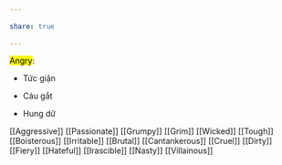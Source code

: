 ---  
share: true  
---  
<mark class="hltr-orange-peel">Angry</mark>:  
- Tức giận  
- Cáu gắt  
- Hung dữ  
[[Aggressive]] [[Passionate]] [[Grumpy]] [[Grim]] [[Wicked]] [[Tough]] [[Boisterous]] [[Irritable]] [[Brutal]] [[Cantankerous]] [[Cruel]] [[Dirty]] [[Fiery]] [[Hateful]] [[Irascible]] [[Nasty]] [[Villainous]]